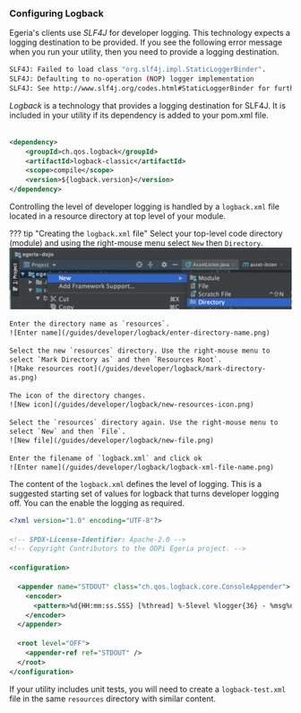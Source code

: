 <!-- SPDX-License-Identifier: CC-BY-4.0 -->
<!-- Copyright Contributors to the Egeria project. -->

### Configuring Logback

Egeria's clients use *SLF4J* for developer logging.  This technology expects a logging destination to be provided.  If you see the following error message when you run your utility, then you need to provide a logging destination.

```bash
SLF4J: Failed to load class "org.slf4j.impl.StaticLoggerBinder".
SLF4J: Defaulting to no-operation (NOP) logger implementation
SLF4J: See http://www.slf4j.org/codes.html#StaticLoggerBinder for further details.
```

*Logback* is a technology that provides a logging destination for SLF4J.  It is included in your utility if its dependency is added to your pom.xml file.

```xml

<dependency>
    <groupId>ch.qos.logback</groupId>
    <artifactId>logback-classic</artifactId>
    <scope>compile</scope>
    <version>${logback.version}</version>
</dependency>

```

Controlling the level of developer logging is handled by a `logback.xml` file located in a resource directory at top level of your module.

??? tip "Creating the `logback.xml` file"
    Select your top-level code directory (module) and using the right-mouse menu select `New` then `Directory`.  
    ![Select New Directory](/guides/developer/logback/new-directory.png)
    
    Enter the directory name as `resources`.
    ![Enter name](/guides/developer/logback/enter-directory-name.png)
    
    Select the new `resources` directory. Use the right-mouse menu to select `Mark Directory as` and then `Resources Root`.
    ![Make resources root](/guides/developer/logback/mark-directory-as.png)
    
    The icon of the directory changes.
    ![New icon](/guides/developer/logback/new-resources-icon.png)
    
    Select the `resources` directory again. Use the right-mouse menu to select `New` and then `File`.
    ![New file](/guides/developer/logback/new-file.png)
    
    Enter the filename of `logback.xml` and click ok
    ![Enter name](/guides/developer/logback/logback-xml-file-name.png)


The content of the `logback.xml` defines the level of logging.  This is a suggested starting set of values for logback that turns developer logging off.  You can the enable the logging as required. 

```xml
<?xml version="1.0" encoding="UTF-8"?>

<!-- SPDX-License-Identifier: Apache-2.0 -->
<!-- Copyright Contributors to the ODPi Egeria project. -->

<configuration>

  <appender name="STDOUT" class="ch.qos.logback.core.ConsoleAppender">
    <encoder>
      <pattern>%d{HH:mm:ss.SSS} [%thread] %-5level %logger{36} - %msg%n</pattern>
    </encoder>
  </appender>

  <root level="OFF">
    <appender-ref ref="STDOUT" />
  </root>
</configuration>
```

If your utility includes unit tests, you will need to create a `logback-test.xml` file in the same `resources` directory with similar content.

